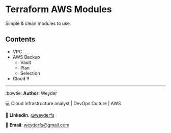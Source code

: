 # Terraform AWS Modules 

Simple &amp; clean modules to use. 

## Contents
* VPC
* AWS Backup
    * Vault
    * Plan
    * Selection
* Cloud 9




---------------------------
:bowtie: **Author**: Weyder

:computer: Cloud infrastructure analyst | DevOps Culture | AWS

:round_pushpin: **LinkedIn**: [@weyderfs](https://www.linkedin.com/in/weyderfs)

:email: **Email**: weyderfs@gmail.com

